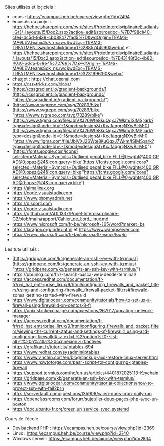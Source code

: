 Sites utilisés et logiciels :
- cours : https://ecampus.heh.be/course/view.php?id=2494 
- énoncés du projet : https://hehbe.sharepoint.com/:w:/r/sites/ProjetInterdisciplinaireEtudiants-Gr3/_layouts/15/Doc2.aspx?action=edit&sourcedoc=%7B7f98c840-cfe4-4c5d-9439-cb088477fad5%7D&wdOrigin=TEAMS-MAGLEV.teamsSdk_ns.rwc&wdExp=TEAMS-TREATMENT&wdhostclicktime=1702885744090&web=1 et https://hehbe.sharepoint.com/:w:/r/sites/ProjetInterdisciplinaireEtudiants/_layouts/15/Doc2.aspx?action=edit&sourcedoc=%7B43148f2c-4b82-40a0-adda-bc8e45c72766%7D&wdOrigin=TEAMS-MAGLEV.teamsSdk_ns.rwc&wdExp=TEAMS-TREATMENT&wdhostclicktime=1703231996190&web=1
- chatgpt : https://chat.openai.com
- https://css-tricks.com/blobs/ 
- [https://cssgradient.io/gradient-backgrounds/](https://cssgradient.io/gradient-backgrounds/ "https://cssgradient.io/gradient-backgrounds/")
- [https://www.svgrepo.com/svg/70289/bike](https://www.svgrepo.com/svg/70289/bike "https://www.svgrepo.com/svg/70289/bike")
- [https://www.figma.com/file/JblVXJ26Wte8KuQqxJ7Wkm/ISIMSpark?type=design&node-id=0-1&mode=design&t=KxJfaqgrgNXwBirM-0](https://www.figma.com/file/JblVXJ26Wte8KuQqxJ7Wkm/ISIMSpark?type=design&node-id=0-1&mode=design&t=KxJfaqgrgNXwBirM-0 "https://www.figma.com/file/JblVXJ26Wte8KuQqxJ7Wkm/ISIMSpark?type=design&node-id=0-1&mode=design&t=KxJfaqgrgNXwBirM-0")
- [https://fonts.google.com/icons?selected=Material+Symbols+Outlined:pedal_bike:FILL@0;wght@400;GRAD@0;opsz@24&icon.query=bike](https://fonts.google.com/icons?selected=Material+Symbols+Outlined:pedal_bike:FILL@0;wght@400;GRAD@0;opsz@24&icon.query=bike "https://fonts.google.com/icons?selected=Material+Symbols+Outlined:pedal_bike:FILL@0;wght@400;GRAD@0;opsz@24&icon.query=bike")
- https://almalinux.org
- https://code.visualstudio.com
- https://www.phpmyadmin.net
- https://discord.com 
- https://code.visualstudio.com
- https://github.com/ADL1337/Projet-Interdisciplinaire-G2/blob/main/rapport/Cahier_de_bord_linux.md 
- https://www.microsoft.com/fr-be/microsoft-365/word?market=be
- https://laragon.org/index.html et https://www.wampserver.com
- https://www.microsoft.com/fr-be/microsoft-teams/log-in
- 



Les tuto utilisés : 
- [https://gridpane.com/kb/generate-an-ssh-key-with-termius/](https://gridpane.com/kb/generate-an-ssh-key-with-termius/ "https://gridpane.com/kb/generate-an-ssh-key-with-termius/") 
- https://ubunlog.com/fr/s-search-busca-web-desde-terminal/
- https://access.redhat.com/documentation/fr-fr/red_hat_enterprise_linux/9/html/configuring_firewalls_and_packet_filters/using-and-configuring-firewalld_firewall-packet-filters#firewalld-zones_getting-started-with-firewalld
- https://www.digitalocean.com/community/tutorials/how-to-set-up-a-firewall-using-firewalld-on-centos-8-fr
- https://unix.stackexchange.com/questions/367017/updating-network-manager
- https://access.redhat.com/documentation/fr-fr/red_hat_enterprise_linux/9/html/configuring_firewalls_and_packet_filters/viewing-the-current-status-and-settings-of-firewalld_using-and-configuring-firewalld#:~:text=L%27option%20--list-all,et%20à%20la%20connexion%20actives.
- https://grafikart.fr/tutoriels/iptables-694
- https://www.redhat.com/sysadmin/iptables
- https://www.vinchin.com/en/blog/backup-and-restore-linux-server.html
- https://www.howtoforge.com/bash-script-for-configuring-iptables-firewall
- https://support.termius.com/hc/en-us/articles/4401872025113-Keychain
- https://gridpane.com/kb/generate-an-ssh-key-with-termius/
- https://www.digitalocean.com/community/tutorial-collections/how-to-protect-ssh-with-fail2ban
- https://serverfault.com/questions/135906/when-does-cron-daily-run
- https://openclassrooms.com/forum/sujet/lier-deux-pages-php-avec-un-bouton
- https://doc.ubuntu-fr.org/creer_un_service_avec_systemd

Cours de l'école 
- Dev backend PHP : https://ecampus.heh.be/course/view.php?id=2369
- Linux : https://ecampus.heh.be/course/view.php?id=2740 
- Windows server : https://ecampus.heh.be/course/view.php?id=2834